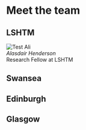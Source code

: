 # Meet the team

## LSHTM 
![Test Ali](https://github.com/a-henderson91/lshtm-multimorbidity/blob/main/img/ali.png "Ali")   
*Alasdair Henderson*  
Research Fellow at LSHTM

## Swansea

## Edinburgh

## Glasgow

